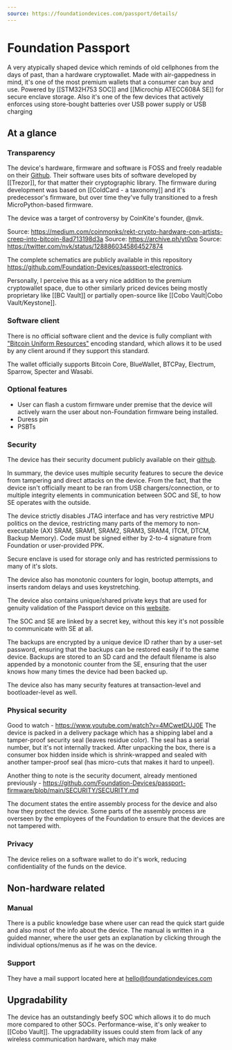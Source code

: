 ```yaml
---
source: https://foundationdevices.com/passport/details/
---
```

# Foundation Passport
A very atypically shaped device which reminds of old cellphones from the days of past, than a hardware cryptowallet. Made with air-gappedness in mind, it's one of the most premium wallets that a consumer can buy and use.  Powered by [[STM32H753 SOC]] and [[Microchip ATECC608A SE]] for secure enclave storage. Also it's one of the few devices that actively enforces using store-bought batteries over USB power supply or USB charging

## At a glance

### Transparency
The device's hardware, firmware and software is FOSS and freely readable on their [Github](https://github.com/Foundation-Devices/passport-firmware). Their software uses bits of software developed by [[Trezor]], for that matter their cryptographic library. The firmware during development was based on [[ColdCard - a taxonomy]] and it's predecessor's firmware, but over time they've fully transitioned to a fresh MicroPython-based firmware.

The device was a target of controversy by CoinKite's founder, @nvk.

Source: https://medium.com/coinmonks/rekt-crypto-hardware-con-artists-creep-into-bitcoin-8ad713198d3a
Source: https://archive.ph/yt0vp
Source: https://twitter.com/nvk/status/1288860345864527874

The complete schematics are publicly available in this repository https://github.com/Foundation-Devices/passport-electronics.

Personally, I perceive this as a very nice addition to the premium cryptowallet space, due to other similarly priced devices being mostly proprietary like [[BC Vault]] or partially open-source like [[Cobo Vault|Cobo Vault/Keystone]].

### Software client
There is no official software client and the device is fully compliant with ["Bitcoin Uniform Resources"](https://github.com/BlockchainCommons/Research/blob/master/papers/bcr-2020-005-ur.md) encoding standard, which allows it to be used by any client around if they support this standard.

The wallet officially supports Bitcoin Core, BlueWallet, BTCPay, Electrum, Sparrow, Specter and Wasabi. 

### Optional features
- User can flash a custom firmware under premise that the device will actively warn the user about non-Foundation firmware being installed.
- Duress pin
- PSBTs
### Security
The device has their security document publicly available on their [github](https://github.com/Foundation-Devices/passport-firmware/blob/main/SECURITY/SECURITY.md).

In summary, the device uses multiple security features to secure the device from tampering and direct attacks on the device. From the fact, that the device isn't officially meant to be ran from USB chargers/connection, or to multiple integrity elements in communication between SOC and SE, to how SE operates with the outside.

The device strictly disables JTAG interface and has very restrictive MPU politics on the device, restricting many parts of the memory to non-executable (AXI SRAM, SRAM1, SRAM2, SRAM3, SRAM4, ITCM, DTCM, Backup Memory). Code must be signed either by 2-to-4 signature from Foundation or user-provided PPK.

Secure enclave is used for storage only and has restricted permissions to many of it's slots.

The device also has monotonic counters for login, bootup attempts, and inserts random delays and uses keystretching.

The device also contains unique/shared private keys that are used for genuity validation of the Passport device on this [website](https://validate.foundationdevices.com/).

The SOC and SE are linked by a secret key, without this key it's not possible to communicate with SE at all.

The backups are encrypted by a unique device ID rather than by a user-set password, ensuring that the backups can be restored easily if to the same device. Backups are stored to an SD card and the default filename is also appended by a monotonic counter from the SE, ensuring that the user knows how many times the device had been backed up. 

The device also has many security features at transaction-level and bootloader-level as well.

### Physical security
Good to watch - https://www.youtube.com/watch?v=4MCwetDUJ0E
The device is packed in a delivery package which has a shipping label and a tamper-proof security seal (leaves residue color). The seal has a serial number, but it's not internally tracked. After unpacking the box, there is a consumer box hidden inside which is shrink-wrapped and sealed with another tamper-proof seal (has micro-cuts that makes it hard to unpeel).

Another thing to note is the security document, already mentioned previously - https://github.com/Foundation-Devices/passport-firmware/blob/main/SECURITY/SECURITY.md

The document states the entire assembly process for the device and also how they protect the device. Some parts of the assembly process are overseen by the employees of the Foundation to ensure that the devices are not tampered with.

### Privacy
The device relies on a software wallet to do it's work, reducing confidentiality of the funds on the device.

## Non-hardware related

### Manual
There is a public knowledge base where user can read the quick start guide and also most of the info about the device. The manual is written in a guided manner, where the user gets an explanation by clicking through the individual options/menus as if he was on the device.

### Support
They have a mail support located here at [hello@foundationdevices.com](mailto:hello@foundationdevices.com)

## Upgradability
The device has an outstandingly beefy SOC which allows it to do much more compared to other SOCs. Performance-wise, it's only weaker to [[Cobo Vault]].
The upgradability issues could stem from lack of any wireless communication hardware, which may make 
